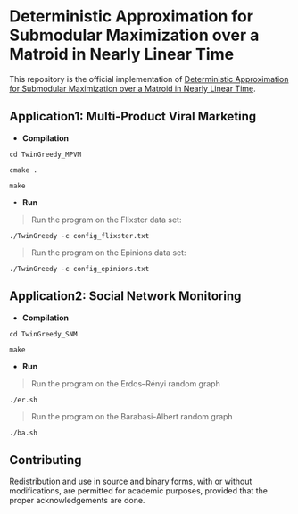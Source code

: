 
# Deterministic Approximation for Submodular Maximization over a Matroid in Nearly Linear Time

This repository is the official implementation of [Deterministic Approximation for Submodular Maximization over a Matroid in Nearly Linear Time](). 

## Application1: Multi-Product Viral Marketing

* **Compilation**

```setup
cd TwinGreedy_MPVM
```

```setup
cmake .
```

```setup
make
```

* **Run** 


> Run the program on the Flixster data set:

```setup
./TwinGreedy -c config_flixster.txt
```

> Run the program on the Epinions data set:

```setup
./TwinGreedy -c config_epinions.txt
```

## Application2: Social Network Monitoring

* **Compilation**

```setup
cd TwinGreedy_SNM
```

```setup
make
```

* **Run**

> Run the program on the Erdos–Rényi random graph

```setup
./er.sh
```

> Run the program on the Barabasi-Albert random graph

```setup
./ba.sh
```

## Contributing

Redistribution and use in source and binary forms, with or without modifications, are permitted for academic purposes, provided that the proper acknowledgements are done.
